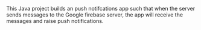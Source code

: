 This Java project builds an push notifcations app such that when the server sends messages to the Google firebase server, the app will receive the messages and raise push notifications.
